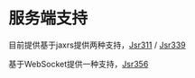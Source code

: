 # 服务端支持

目前提供基于jaxrs提供两种支持，[Jsr311](jsr311.md) / [Jsr339](jsr339.md)

基于WebSocket提供一种支持，[Jsr356](jsr356.md)